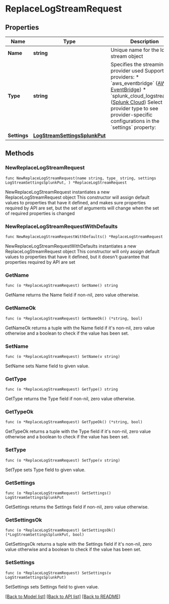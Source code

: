 # ReplaceLogStreamRequest

## Properties

Name | Type | Description | Notes
------------ | ------------- | ------------- | -------------
**Name** | **string** | Unique name for the log stream object | 
**Type** | **string** | Specifies the streaming provider used  Supported providers:   * &#x60;aws_eventbridge&#x60; ([AWS EventBridge](https://aws.amazon.com/eventbridge))   * &#x60;splunk_cloud_logstreaming&#x60; ([Splunk Cloud](https://www.splunk.com/en_us/software/splunk-cloud-platform.html))  Select the provider type to see provider-specific configurations in the &#x60;settings&#x60; property: | 
**Settings** | [**LogStreamSettingsSplunkPut**](LogStreamSettingsSplunkPut.md) |  | 

## Methods

### NewReplaceLogStreamRequest

`func NewReplaceLogStreamRequest(name string, type_ string, settings LogStreamSettingsSplunkPut, ) *ReplaceLogStreamRequest`

NewReplaceLogStreamRequest instantiates a new ReplaceLogStreamRequest object
This constructor will assign default values to properties that have it defined,
and makes sure properties required by API are set, but the set of arguments
will change when the set of required properties is changed

### NewReplaceLogStreamRequestWithDefaults

`func NewReplaceLogStreamRequestWithDefaults() *ReplaceLogStreamRequest`

NewReplaceLogStreamRequestWithDefaults instantiates a new ReplaceLogStreamRequest object
This constructor will only assign default values to properties that have it defined,
but it doesn't guarantee that properties required by API are set

### GetName

`func (o *ReplaceLogStreamRequest) GetName() string`

GetName returns the Name field if non-nil, zero value otherwise.

### GetNameOk

`func (o *ReplaceLogStreamRequest) GetNameOk() (*string, bool)`

GetNameOk returns a tuple with the Name field if it's non-nil, zero value otherwise
and a boolean to check if the value has been set.

### SetName

`func (o *ReplaceLogStreamRequest) SetName(v string)`

SetName sets Name field to given value.


### GetType

`func (o *ReplaceLogStreamRequest) GetType() string`

GetType returns the Type field if non-nil, zero value otherwise.

### GetTypeOk

`func (o *ReplaceLogStreamRequest) GetTypeOk() (*string, bool)`

GetTypeOk returns a tuple with the Type field if it's non-nil, zero value otherwise
and a boolean to check if the value has been set.

### SetType

`func (o *ReplaceLogStreamRequest) SetType(v string)`

SetType sets Type field to given value.


### GetSettings

`func (o *ReplaceLogStreamRequest) GetSettings() LogStreamSettingsSplunkPut`

GetSettings returns the Settings field if non-nil, zero value otherwise.

### GetSettingsOk

`func (o *ReplaceLogStreamRequest) GetSettingsOk() (*LogStreamSettingsSplunkPut, bool)`

GetSettingsOk returns a tuple with the Settings field if it's non-nil, zero value otherwise
and a boolean to check if the value has been set.

### SetSettings

`func (o *ReplaceLogStreamRequest) SetSettings(v LogStreamSettingsSplunkPut)`

SetSettings sets Settings field to given value.



[[Back to Model list]](../README.md#documentation-for-models) [[Back to API list]](../README.md#documentation-for-api-endpoints) [[Back to README]](../README.md)


